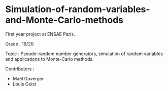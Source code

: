 # Simulation-of-random-variables-and-Monte-Carlo-methods
First year project at ENSAE Paris. 

Grade : 19/20

Topic : Pseudo-random number generators, simulation of random variables and applications to Monte-Carlo methods.

Contributors : 
* Maël Duverger 
* Louis Geist
